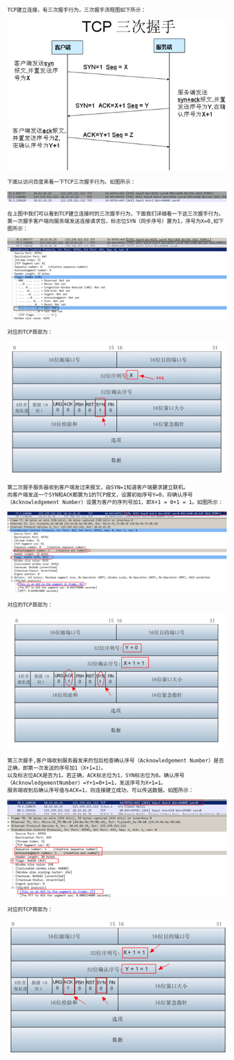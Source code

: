     TCP建立连接，有三次握手行为，三次握手流程图如下所示：
   ![tcp-three-way-handshake2](picture/tcp-three-way-handshake2.png)
   
    下面以访问百度来看一下TCP三次握手行为。如图所示：
   ![TCP三次握手](picture/TCP三次握手(1).png)
    
    在上图中我们可以看到TCP建立连接时的三次握手行为，下面我们详细看一下这三次握手行为。
    第一次握手客户端向服务端发送连接请求包，标志位SYN（同步序号）置为1，序号为X=0,如下图所示：
    
   ![TCP三次握手](picture/TCP三次握手(2).png)
    
    对应的TCP首部为：
   ![tcp-handshake-1-1](picture/tcp-handshake-1-1.png)
   
    第二次握手服务器收到客户端发过来报文，由SYN=1知道客户端要求建立联机。
    向客户端发送一个SYN和ACK都置为1的TCP报文，设置初始序号Y=0，将确认序号（Acknowledgement Number）设置为客户的序列号加1，即X+1 = 0+1 = 1。如图所示：
   ![TCP三次握手](picture/TCP三次握手(3).png)
    
    对应的TCP首部为：
   ![tcp-handshake-2-1](picture/tcp-handshake-2-1.png)
    
    第三次握手,客户端收到服务器发来的包后检查确认序号（Acknowledgement Number）是否正确，即第一次发送的序号加1（X+1=1）。
    以及标志位ACK是否为1。若正确，ACK标志位为1，SYN标志位为0。确认序号（AcknowledgementNumber）=Y+1=0+1=1，发送序号为X+1=1。
    服务端收到后确认序号值与ACK=1，则连接建立成功，可以传送数据。如图所示：
   ![TCP三次握手](picture/TCP三次握手(4).png)
    
    对应的TCP首部为：
   ![tcp-handshake-3-1](picture/tcp-handshake-3-1.png)
   
    

   
   
    